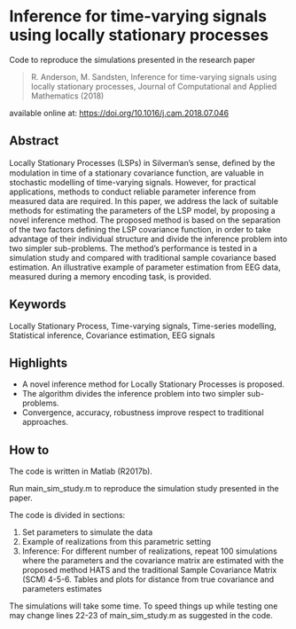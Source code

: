 
Inference for time-varying signals using locally stationary processes
=====================================================================

Code to reproduce the simulations presented in the research paper

> R. Anderson, M. Sandsten, Inference for time-varying signals using locally stationary processes, Journal of Computational and Applied Mathematics (2018)

available online at: https://doi.org/10.1016/j.cam.2018.07.046

Abstract
--------
Locally Stationary Processes (LSPs) in Silverman’s sense, deﬁned by the modulation in time of a stationary covariance function, are valuable in stochastic modelling of time-varying signals. However, for practical applications, methods to conduct reliable parameter inference from measured data are required. In this paper, we address the lack of suitable methods for estimating the parameters of the LSP model, by proposing a novel inference method. The proposed method is based on the separation of the two factors defining the LSP covariance function, in order to take advantage of their individual structure and divide the inference problem into two simpler sub-problems. The method’s performance is tested in a simulation study and compared with traditional sample covariance based estimation. An illustrative example of parameter estimation from EEG data, measured during a memory encoding task, is provided.

Keywords
--------
Locally Stationary Process, Time-varying signals, Time-series modelling, Statistical inference, Covariance estimation, EEG signals

Highlights
----------
- A novel inference method for Locally Stationary Processes is proposed.
- The algorithm divides the inference problem into two simpler sub-problems. 
- Convergence, accuracy, robustness improve respect to traditional approaches. 

How to
------
The code is written in Matlab (R2017b). 

Run main_sim_study.m to reproduce the simulation study presented in the paper.

The code is divided in sections:

1. Set parameters to simulate the data
2. Example of realizations from this parametric setting
3. Inference: For different number of realizations, repeat 100 simulations where the parameters and the covariance matrix are estimated with the proposed method HATS and the traditional Sample Covariance Matrix (SCM)
4-5-6. Tables and plots for distance from true covariance and parameters estimates

The simulations will take some time. To speed things up while testing one may change lines 22-23 of main_sim_study.m as suggested in the code.

